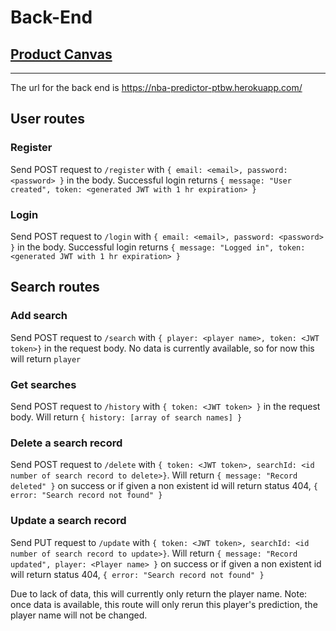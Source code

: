 # Back-End

## [Product Canvas](https://docs.google.com/document/d/1z3BFj_7hLsaiud0UPYfc6-ig1RH5ubZBf_IOrjp3jy0/edit)

---

The url for the back end is <https://nba-predictor-ptbw.herokuapp.com/>

## User routes

### **Register**

Send POST request to `/register` with `{ email: <email>, password: <password> }` in the body.
Successful login returns `{ message: "User created", token: <generated JWT with 1 hr expiration> }`

### **Login**

Send POST request to `/login` with `{ email: <email>, password: <password> }` in the body.
Successful login returns `{ message: "Logged in", token: <generated JWT with 1 hr expiration> }`

## Search routes

### **Add search**

Send POST request to `/search` with `{ player: <player name>, token: <JWT token>}` in the request body.
No data is currently available, so for now this will return `player`

### **Get searches**

Send POST request to `/history` with `{ token: <JWT token> }` in the request body.
Will return `{ history: [array of search names] }`

### **Delete a search record**

Send POST request to `/delete` with `{ token: <JWT token>, searchId: <id number of search record to delete>}`.
Will return `{ message: "Record deleted" }` on success or if given a non existent id will return status 404, `{ error: "Search record not found" }`

### **Update a search record**

Send PUT request to `/update` with `{ token: <JWT token>, searchId: <id number of search record to update>}`.
Will return `{ message: "Record updated", player: <Player name> }` on success or if given a non existent id will return status 404, `{ error: "Search record not found" }`

Due to lack of data, this will currently only return the player name. 
Note: once data is available, this route will only rerun this player's prediction, the player name will not be changed.
